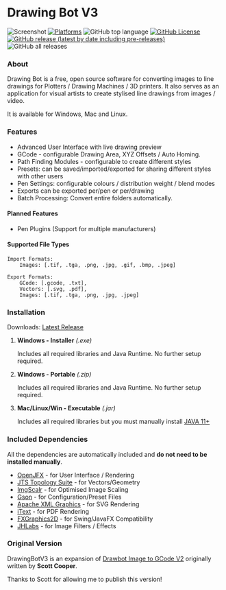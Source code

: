 # Drawing Bot V3
![Screenshot](https://github.com/SonarSonic/Drawbot_image_to_gcode_v3/blob/master/images/ScreenshotV101.PNG?raw=true)
[![Platforms](https://img.shields.io/badge/platform-Windows%2C%20Mac%2C%20Linux-green?style=flat-square)](https://github.com/SonarSonic/DrawingBotV3#installation)
![GitHub top language](https://img.shields.io/github/languages/top/SonarSonic/DrawingBotV3?style=flat-square)
[![GitHub License](https://img.shields.io/github/license/SonarSonic/DrawingBotV3?style=flat-square)](https://github.com/SonarSonic/DrawingBotV3/blob/master/LICENSE)
[![GitHub release (latest by date including pre-releases)](https://img.shields.io/github/v/release/SonarSonic/DrawingBotV3?include_prereleases&style=flat-square)](https://github.com/SonarSonic/DrawingBotV3/releases/latest)
![GitHub all releases](https://img.shields.io/github/downloads/SonarSonic/DrawingBotV3/total?style=flat-square)
### About
Drawing Bot is a free, open source software for converting images to line drawings for Plotters / Drawing Machines / 3D printers. It also serves as an application for visual artists to create stylised line drawings from images / video.

It is available for Windows, Mac and Linux.

### Features
- Advanced User Interface with live drawing preview
- GCode - configurable Drawing Area, XYZ Offsets / Auto Homing.
- Path Finding Modules - configurable to create different styles
- Presets: can be saved/imported/exported for sharing different styles with other users
- Pen Settings: configurable colours / distribution weight / blend modes
- Exports can be exported per/pen or per/drawing
- Batch Processing: Convert entire folders automatically.

#### Planned Features
- Pen Plugins (Support for multiple manufacturers)

#### Supported File Types
```text
Import Formats: 
    Images: [.tif, .tga, .png, .jpg, .gif, .bmp, .jpeg] 
       
Export Formats: 
    GCode: [.gcode, .txt],
    Vectors: [.svg, .pdf],
    Images: [.tif, .tga, .png, .jpg, .jpeg]
```

### Installation

Downloads: [Latest Release](https://github.com/SonarSonic/DrawingBotV3/releases/latest)

1) **Windows - Installer** _(.exe)_
        
    Includes all required libraries and Java Runtime. No further setup required.
2) **Windows - Portable** _(.zip)_
   
   Includes all required libraries and Java Runtime. No further setup required.

3) **Mac/Linux/Win - Executable** _(.jar)_ 

   Includes all required libraries but you must manually install [JAVA 11+](https://www.oracle.com/java/technologies/javase-downloads.html)

### Included Dependencies
All the dependencies are automatically included and **do not need to be installed manually**.

- [OpenJFX](https://github.com/openjdk/jfx) - for User Interface / Rendering
- [JTS Topology Suite](https://github.com/locationtech/jts) - for Vectors/Geometry
- [ImgScalr](https://github.com/rkalla/imgscalr) - for Optimised Image Scaling
- [Gson](https://github.com/google/gson) - for Configuration/Preset Files
- [Apache XML Graphics](https://github.com/apache/xmlgraphics-batik) - for SVG Rendering
- [iText](https://github.com/itext/itextpdf) - for PDF Rendering
- [FXGraphics2D](https://github.com/jfree/fxgraphics2d) - for Swing/JavaFX Compatibility
- [JHLabs](http://www.jhlabs.com/) - for Image Filters / Effects

### Original Version
DrawingBotV3 is an expansion of [Drawbot Image to GCode V2](https://github.com/Scott-Cooper/Drawbot_image_to_gcode_v2) originally written by **Scott Cooper**.

Thanks to Scott for allowing me to publish this version!
